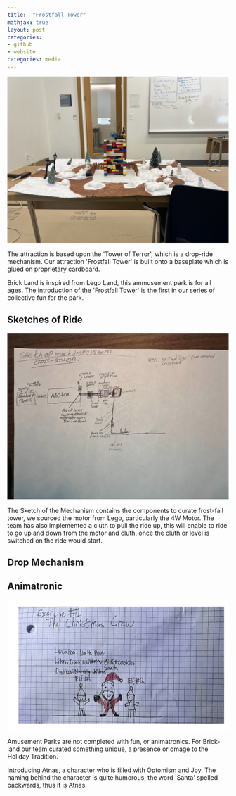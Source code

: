 ```yaml
---
title:  "Frostfall Tower"
mathjax: true
layout: post
categories: 
- github
- website
categories: media
---
```



![Tower](/assets/IMG_2191.JPEG)


The attraction is based upon the 'Tower of Terror', which is a drop-ride mechanism. Our attraction 'Frostfall Tower' is built onto a baseplate which is glued on proprietary cardboard. 

Brick Land is inspired from Lego Land, this ammusement park is for all ages. The introduction of the 'Frostfall Tower' is the first in our series of collective fun for the park. 


## Sketches of Ride

![Sketch](/assets/sketch.jpg)

The Sketch of the Mechanism contains the components to curate frost-fall tower, we sourced the motor from Lego, particularly the 4W Motor. The team has also implemented a cluth to pull the ride up, this will enable to ride to go up and down from the motor and cluth. once the cluth or level is switched on the ride would start.




## Drop Mechanism




## Animatronic


![Animatronic](/assets/santa_pictures.jpg)


Amusement Parks are not completed with fun, or animatronics. For Brick-land our team curated something unique, a presence or omage to the Holiday Tradition.

Introducing Atnas, a character who is filled with Optomism and Joy. The naming behind the character is quite humorous, the word 'Santa' spelled backwards, thus it is Atnas.

